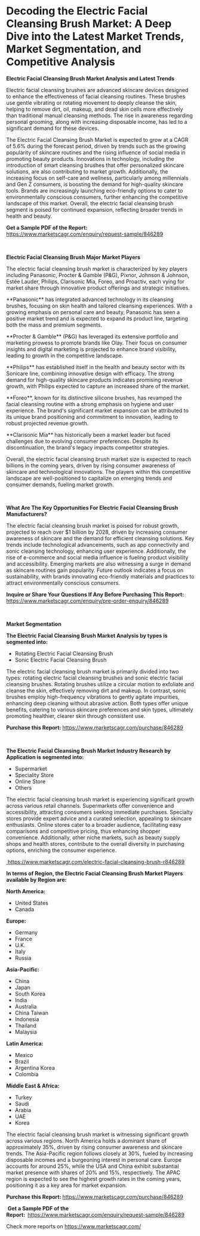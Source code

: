 <p><h1>Decoding the Electric Facial Cleansing Brush Market: A Deep Dive into the Latest Market Trends, Market Segmentation, and Competitive Analysis</h1></p><p><strong>Electric Facial Cleansing Brush Market Analysis and Latest Trends</strong></p>
<p><p>Electric facial cleansing brushes are advanced skincare devices designed to enhance the effectiveness of facial cleansing routines. These brushes use gentle vibrating or rotating movement to deeply cleanse the skin, helping to remove dirt, oil, makeup, and dead skin cells more effectively than traditional manual cleansing methods. The rise in awareness regarding personal grooming, along with increasing disposable income, has led to a significant demand for these devices.</p><p>The Electric Facial Cleansing Brush Market is expected to grow at a CAGR of 5.6% during the forecast period, driven by trends such as the growing popularity of skincare routines and the rising influence of social media in promoting beauty products. Innovations in technology, including the introduction of smart cleansing brushes that offer personalized skincare solutions, are also contributing to market growth. Additionally, the increasing focus on self-care and wellness, particularly among millennials and Gen Z consumers, is boosting the demand for high-quality skincare tools. Brands are increasingly launching eco-friendly options to cater to environmentally conscious consumers, further enhancing the competitive landscape of this market. Overall, the electric facial cleansing brush segment is poised for continued expansion, reflecting broader trends in health and beauty.</p></p>
<p><strong>Get a Sample PDF of the Report:&nbsp;</strong> <a href="https://www.marketscagr.com/enquiry/request-sample/846289?utm_campaign=2528&utm_medium=2&utm_source=Github&utm_content=ia&utm_term=04042025&utm_id=electric-facial-cleansing-brush">https://www.marketscagr.com/enquiry/request-sample/846289</a></p>
<p>&nbsp;</p>
<p><strong>Electric Facial Cleansing Brush Major Market Players</strong></p>
<p><p>The electric facial cleansing brush market is characterized by key players including Panasonic, Procter & Gamble (P&G), Pixnor, Johnson & Johnson, Estée Lauder, Philips, Clarisonic Mia, Foreo, and Proactiv, each vying for market share through innovative product offerings and strategic initiatives.</p><p>**Panasonic** has integrated advanced technology in its cleansing brushes, focusing on skin health and tailored cleansing experiences. With a growing emphasis on personal care and beauty, Panasonic has seen a positive market trend and is expected to expand its product line, targeting both the mass and premium segments. </p><p>**Procter & Gamble** (P&G) has leveraged its extensive portfolio and marketing prowess to promote brands like Olay. Their focus on consumer insights and digital marketing is projected to enhance brand visibility, leading to growth in the competitive landscape. </p><p>**Philips** has established itself in the health and beauty sector with its Sonicare line, combining innovative design with efficacy. The strong demand for high-quality skincare products indicates promising revenue growth, with Philips expected to capture an increased share of the market.</p><p>**Foreo**, known for its distinctive silicone brushes, has revamped the facial cleansing routine with a strong emphasis on hygiene and user experience. The brand's significant market expansion can be attributed to its unique brand positioning and commitment to innovation, leading to robust projected revenue growth.</p><p>**Clarisonic Mia** has historically been a market leader but faced challenges due to evolving consumer preferences. Despite its discontinuation, the brand's legacy impacts competitor strategies.</p><p>Overall, the electric facial cleansing brush market size is expected to reach billions in the coming years, driven by rising consumer awareness of skincare and technological innovations. The players within this competitive landscape are well-positioned to capitalize on emerging trends and consumer demands, fueling market growth.</p></p>
<p>&nbsp;</p>
<p><strong>What Are The Key Opportunities For Electric Facial Cleansing Brush Manufacturers?</strong></p>
<p><p>The electric facial cleansing brush market is poised for robust growth, projected to reach over $1 billion by 2028, driven by increasing consumer awareness of skincare and the demand for efficient cleansing solutions. Key trends include technological advancements, such as app connectivity and sonic cleansing technology, enhancing user experience. Additionally, the rise of e-commerce and social media influence is fueling product visibility and accessibility. Emerging markets are also witnessing a surge in demand as skincare routines gain popularity. Future outlook indicates a focus on sustainability, with brands innovating eco-friendly materials and practices to attract environmentally conscious consumers.</p></p>
<p><strong>Inquire or Share Your Questions If Any Before Purchasing This Report:</strong> <a href="https://www.marketscagr.com/enquiry/pre-order-enquiry/846289?utm_campaign=2528&utm_medium=2&utm_source=Github&utm_content=ia&utm_term=04042025&utm_id=electric-facial-cleansing-brush">https://www.marketscagr.com/enquiry/pre-order-enquiry/846289</a></p>
<p>&nbsp;</p>
<p><strong>Market Segmentation</strong></p>
<p><strong>The Electric Facial Cleansing Brush Market Analysis by types is segmented into:</strong></p>
<p><ul><li>Rotating Electric Facial Cleansing Brush</li><li>Sonic Electric Facial Cleansing Brush</li></ul></p>
<p><p>The electric facial cleansing brush market is primarily divided into two types: rotating electric facial cleansing brushes and sonic electric facial cleansing brushes. Rotating brushes utilize a circular motion to exfoliate and cleanse the skin, effectively removing dirt and makeup. In contrast, sonic brushes employ high-frequency vibrations to gently agitate impurities, enhancing deep cleaning without abrasive action. Both types offer unique benefits, catering to various skincare preferences and skin types, ultimately promoting healthier, clearer skin through consistent use.</p></p>
<p><strong>Purchase this Report:&nbsp;</strong><a href="https://www.marketscagr.com/purchase/846289?utm_campaign=2528&utm_medium=2&utm_source=Github&utm_content=ia&utm_term=04042025&utm_id=electric-facial-cleansing-brush">https://www.marketscagr.com/purchase/846289</a></p>
<p>&nbsp;</p>
<p><strong>The Electric Facial Cleansing Brush Market Industry Research by Application is segmented into:</strong></p>
<p><ul><li>Supermarket</li><li>Speciality Store</li><li>Online Store</li><li>Others</li></ul></p>
<p><p>The electric facial cleansing brush market is experiencing significant growth across various retail channels. Supermarkets offer convenience and accessibility, attracting consumers seeking immediate purchases. Specialty stores provide expert advice and a curated selection, appealing to skincare enthusiasts. Online stores cater to a broader audience, facilitating easy comparisons and competitive pricing, thus enhancing shopper convenience. Additionally, other niche markets, such as beauty supply shops and health stores, contribute to the overall diversity in purchasing options, enriching the consumer experience.</p></p>
<p><a href="https://www.marketscagr.com/electric-facial-cleansing-brush-r846289?utm_campaign=2528&utm_medium=2&utm_source=Github&utm_content=ia&utm_term=04042025&utm_id=electric-facial-cleansing-brush">&nbsp;https://www.marketscagr.com/electric-facial-cleansing-brush-r846289</a></p>
<p><strong>In terms of Region, the Electric Facial Cleansing Brush Market Players available by Region are:</strong></p>
<p>
    <p> <strong> North America: </strong>
        <ul>
            <li>United States</li>
            <li>Canada</li>
        </ul>
        </p> 
    <p> <strong> Europe: </strong>
        <ul>
            <li>Germany</li>
            <li>France</li>
            <li>U.K.</li>
            <li>Italy</li>
            <li>Russia</li>
        </ul>
        </p> 
    <p> <strong> Asia-Pacific: </strong>
        <ul>
            <li>China</li>
            <li>Japan</li>
            <li>South Korea</li>
            <li>India</li>
            <li>Australia</li>
            <li>China Taiwan</li>
            <li>Indonesia</li>
            <li>Thailand</li>
            <li>Malaysia</li>
        </ul>
        </p> 
    <p> <strong> Latin America: </strong>
        <ul>
            <li>Mexico</li>
            <li>Brazil</li>
            <li>Argentina Korea</li>
            <li>Colombia</li>
        </ul>
        </p> 
    <p> <strong> Middle East & Africa: </strong>
        <ul>
            <li>Turkey</li>
            <li>Saudi</li>
            <li>Arabia</li>
            <li>UAE</li>
            <li>Korea</li>
        </ul>
    </p>
    </p>
<p><p>The electric facial cleansing brush market is witnessing significant growth across various regions. North America holds a dominant share of approximately 35%, driven by rising consumer awareness and skincare trends. The Asia-Pacific region follows closely at 30%, fueled by increasing disposable incomes and a burgeoning interest in personal care. Europe accounts for around 25%, while the USA and China exhibit substantial market presence with shares of 20% and 15%, respectively. The APAC region is expected to see the highest growth rates in the coming years, positioning it as a key area for market expansion.</p></p>
<p><strong>Purchase this Report: </strong><a href="https://www.marketscagr.com/purchase/846289?utm_campaign=2528&utm_medium=2&utm_source=Github&utm_content=ia&utm_term=04042025&utm_id=electric-facial-cleansing-brush">https://www.marketscagr.com/purchase/846289</a></p>
<p>&nbsp;<strong>Get a Sample PDF of the Report:&nbsp;&nbsp;</strong><a href="https://www.marketscagr.com/enquiry/request-sample/846289?utm_campaign=2528&utm_medium=2&utm_source=Github&utm_content=ia&utm_term=04042025&utm_id=electric-facial-cleansing-brush">https://www.marketscagr.com/enquiry/request-sample/846289</a></p>
<p><strong></strong></p>
<p>Check more reports on <a href="https://www.marketscagr.com/?utm_campaign=2528&utm_medium=2&utm_source=Github&utm_content=ia&utm_term=04042025&utm_id=electric-facial-cleansing-brush">https://www.marketscagr.com/</a></p>
